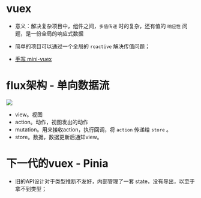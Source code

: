# vuex

- 意义：解决复杂项目中，组件之间，`多值传递` 时的复杂，还有值的 `响应性` 问题，是一份全局的响应式数据

- 简单的项目可以通过一个全局的 `reactive` 解决传值问题；

- [手写 mini-vuex](https://github.com/Jess-2021/Jar-learn/blob/master/vue/miniVuex.js)

# flux架构 - 单向数据流
![](https://www.ruanyifeng.com/blogimg/asset/2016/bg2016011503.png)
- view。视图
- action。动作，视图发出的动作
- mutation。用来接收action，执行回调，将 `action` 传递给 `store` 。
- store。数据，数据更新后通知view。

# 下一代的vuex - Pinia
- 旧的API设计对于类型推断不友好，内部管理了一套 state，没有导出，以至于拿不到类型；

